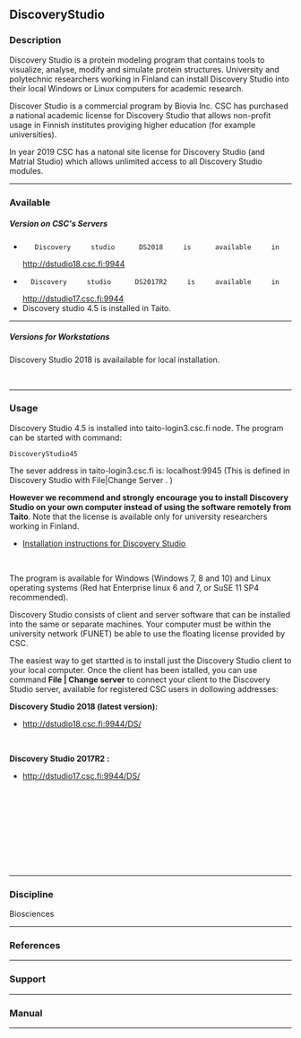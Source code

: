 ## DiscoveryStudio

### Description

Discovery Studio is a protein  modeling program that contains tools to
visualize, analyse, modify and simulate protein structures. University
and polytechnic  researchers working in Finland  can install Discovery
Studio  into  their local  Windows  or  Linux computers  for  academic
research.

Discover  Studio  is a  commercial  program  by  Biovia Inc.  CSC  has
purchased a national academic license for Discovery Studio that allows
non-profit usage in Finnish institutes proviging higher education (for
example universities).

In year 2019 CSC has a  natonal site license for Discovery Studio (and
Matrial Studio) which allows unlimited  access to all Discovery Studio
modules.

------------------------------------------------------------------------

### Available

##### Version on CSC's Servers

-        Discovery     studio      DS2018     is      available     in
    <http://dstudio18.csc.fi:9944>
-       Discovery     studio      DS2017R2     is     available     in
    <http://dstudio17.csc.fi:9944>
-   Discovery studio 4.5 is installed in Taito.

------------------------------------------------------------------------

##### Versions for Workstations

Discovery Studio 2018 is availailable for local installation.

 

------------------------------------------------------------------------

### Usage

Discovery Studio  4.5 is installed into  taito-login3.csc.fi node. The
program can be started with command:

    DiscoveryStudio45

The sever  address in taito-login3.csc.fi is:  localhost:9945 (This is
defined in Discovery Studio with File\|Change Server . )

**However we recommend and strongly encourage you to install Discovery
Studio on  your own  computer instead of  using the  software remotely
from Taito**. Note  that the license is available  only for university
researchers working in Finland.

-   [Installation instructions for Discovery Studio]

 

The program is  available for Windows (Windows 7, 8  and 10) and Linux
operating systems  (Red hat Enterprise linux  6 and 7, or  SuSE 11 SP4
recommended).

Discovery Studio  consists of client  and server software that  can be
installed into  the same or  separate machines. Your computer  must be
within  the university  network (FUNET)  be able  to use  the floating
license provided by CSC.

The  easiest way  to get  startted is  to install  just the  Discovery
Studio  client  to your  local  computer.  Once  the client  has  been
istalled, you  can use  command **File \|  Change server**  to connect
your client to  the Discovery Studio server,  available for registered
CSC users in dollowing addresses:

**Discovery Studio 2018 (latest version):**

-   <http://dstudio18.csc.fi:9944/DS/>

 

**Discovery Studio 2017R2 :**

-   <http://dstudio17.csc.fi:9944/DS/>

 

 

 

 

 

------------------------------------------------------------------------

### Discipline

Biosciences  

------------------------------------------------------------------------

### References

------------------------------------------------------------------------

### Support

------------------------------------------------------------------------

### Manual

------------------------------------------------------------------------

  [Installation instructions for Discovery Studio]: https://research.csc.fi/-/discoverystudio-4-0-installation-instructions
